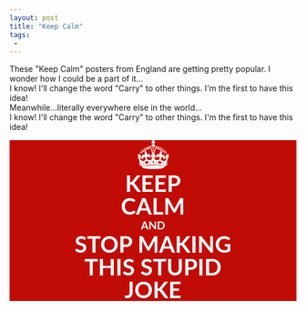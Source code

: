 ```yaml
---
layout: post
title: "Keep Calm"
tags:
 -
---
```


<link href='http://fonts.googleapis.com/css?family=Montserrat' rel='stylesheet' type='text/css'>
<style>
  .keep-calm h1 {
    font-family: 'Montserrat', 'Lato', 'Helvetica Neue', Helvetica, sans-serif;
    text-align: center;
    margin-top: 0;
  }
  .keep-calm h1 span {
    display: block;
    color: white;
  }
  .keep-calm h1 span.large {
    font-size: 2.5rem;
    line-height: 2.5rem;
  }
  .keep-calm h1 span.medium{
    font-size: 1.5rem;
    line-height: 1.7rem;
  }
  .keep-calm h1 span.small{
    font-size: 1.2rem;
    line-height: 1.7rem;
  }
  .keep-calm svg {
    margin: 15px auto;
    margin-bottom: 5px;
    display: block;
    width: 55px;
  }
</style>
<div class="frames">
  <div class="frame frame-pulp-red">
    <div class="bubble">
      These "Keep Calm" posters from England are getting pretty popular. I wonder how I could be a part of it...
    </div>
    <div class="bubble bubble-bottom">
      I know! I'll change the word "Carry" to other things. I'm the first to have this idea!
    </div>
  </div>
  <div class="frame frame-red caption-top">
    <aside>Meanwhile...literally everywhere else in the world...</aside>
    <div class="bubble bubble-middle">
      I know! I'll change the word "Carry" to other things. I'm the first to have this idea!
    </div>
  </div>
  <div class="frame keep-calm frame-red" style="background-color: rgb(193, 12, 6)">
    <svg version="1.1" id="Layer_1" xmlns="http://www.w3.org/2000/svg" xmlns:xlink="http://www.w3.org/1999/xlink" x="0px" y="0px" viewBox="0 0 112.4 103.9" enable-background="new 0 0 112.4 103.9" xml:space="preserve"> <g> <path fill="#FFFFFF" d="M11.6,43.1c-0.2-1.1-1.3-1.5-2.4-1.1c-1,0.4-1.1,1-1.1,1.5C8.1,46.5,12.1,45.5,11.6,43.1 M3.1,61 C4,61.4,4.6,62,5,62.9c-0.4,0.4-0.4,1.2-0.6,1.8c-0.8-0.4-1.5-1-1.8-1.8C2.9,62.4,3,61.7,3.1,61 M9.4,83c1.1,0.6,2,1.5,2.8,2.4 c-0.2,1.2-0.7,2.2-0.9,3.5c-1-0.7-1.6-1.8-2.8-2.4C8.8,85.3,9.2,84.3,9.4,83 M20.5,80.1c0.8,1.8-1.3,3-2.6,1.8 C16.8,79.9,19.4,78.7,20.5,80.1 M20,88.6c-1.2-0.1-1.8-2.1-0.6-2.8C21.8,84.5,22.4,88.8,20,88.6 M32,75.8c4.7-0.7,9.6,2.8,6.1,6.8 c-2.9,3.4-11.3,3.2-11.6-1.7C26.2,77.7,29.2,76.2,32,75.8 M44.4,75.1c1-0.2,1.5,0.4,1.7,0.9c0.5,2.2-2.8,2.7-3,0.6 C43,75.6,43.4,75.3,44.4,75.1 M46.9,82.7c0.2,1.5-1.9,2.3-3,0.9C43.4,80.6,46.8,81,46.9,82.7 M56,74.1c1.3,1.2,1.9,3,3,4.4 c-0.8,1.8-1.9,3.2-2.8,4.8c-1.1-1.5-1.9-3.2-3-4.6C54.2,77.2,55.1,75.7,56,74.1 M57.1,57c0.1,0.6-0.1,1-0.2,1.5 c-0.2,0-0.3,0-0.4,0.2C54,58.9,55.4,55.4,57.1,57 M66.4,81.5c0.8-0.3,1.8-0.1,2,0.7c0.6,1.9-2.4,3-3,1.1C65,82,65.6,81.9,66.4,81.5 M68.9,77.5c-0.5,0.4-1.6,0.5-2.2,0.2C64.4,75,70.4,73.7,68.9,77.5 M73.2,79.3c0.2-1.9,1.7-3.1,4.3-3.5c3.5-0.6,9.4,1.2,8.3,5.9 C84.7,86.7,72.5,85.8,73.2,79.3 M93.2,85.8c1,0.9,0.3,2.7-0.9,2.8C90.2,88.6,89.9,84.6,93.2,85.8 M92.4,79.7 c2.6-1.4,2.6,2.6,0.9,2.8C92.4,82.6,90.6,80.7,92.4,79.7 M100.2,85.6c0.2-1.2,1.7-1.6,2.4-2.6c0.4,0.9,1.3,2.2,1.1,3.1 c-0.2,1.2-1.9,2-2.8,2.6C101,87.4,100,86.6,100.2,85.6 M108.9,61c0.7,0.3,0.4,1.6,0.9,2c-0.4,0.7-1.2,1.1-1.7,1.7 c-0.5-0.4-0.5-1.3-0.7-2C107.6,61.9,108.6,61.8,108.9,61 M1.8,58.3c-0.1,1.8-1.1,3.2-0.7,5.2c0.3,1.7,2.5,3,3.3,4.6 c0.6,1.1,1.1,3.1,1.5,4.6c1.2,4.7,1.3,9.7,0,14.8c2.5,2.5,4.9,5.1,7.8,7.2c22-9.4,63-9.3,85,0c2.8-2.3,5.4-4.7,7.8-7.4 c-1.4-4.8-1.3-9.2-0.2-13.9c0.5-2,0.9-4.4,1.7-5.7c0.8-1.5,2.4-2,3-3.3c1-2.4-0.6-4.1-0.6-6.5c0-2.1,1.4-4,2-6.3 c-3-0.9-6-1.8-9.2-2.4c1.1,2.8,2.4,5.4,3.5,8.1c-1.9-1.2-3.5-2.7-5.4-3.9c-0.8,4.6-2.2,9.7-2.8,14c2.1-1.2,4.5-3,6.5-3.7 c-2,5.4-4.6,10.9-10.9,11.3c-2.3,0.1-5.3-0.8-6.8-1.7c-3.2-1.9-5.6-8.9-1.5-11.6c4.6-3.1,8.2,2.8,6.8,7.8c3.8-1.6,5.8-5.9,5.2-10.2 c-0.7-5.1-7.2-8.8-12.2-5.7c2.2-4.4,2.2-12.4-1.3-15.3c-3.7,2.9-6.8,7.4-5.7,14.4c-1.8-1.3-3.4-2.7-6.3-2.4c-3,0.3-5.1,3.6-5.4,6.3 c-0.3,3.5,1.5,5.4,3.1,6.8c0.4,0.3,1.1,1.4,1.3,0.7c0-3.2,0.8-5.3,3.5-5.4c4.4,0,5.1,6.6,3,9.6c-1.8,2.6-6.2,4-10.5,3.3 c-1.9-0.3-4.2-1.7-5.5-3.1c-1.6-1.8-2.4-4.3-3-7.6c2,0.9,3.7,2,5.7,3c-0.3-4.4-0.3-9.1-0.4-13.7c-1.9,1-3.8,3-5.4,3.7 c0.7-3.4,1.9-6.3,2.6-9.8H50.8c0.9,3.3,1.9,6.6,2.8,10c-1.4-0.7-2.8-2.3-4.1-3.1c-0.3-0.2-1.1-0.9-1.3-0.4 c-0.1,4.3-0.5,9.3-0.2,13.3c1.7-0.9,3.8-2.5,5.5-2.8c-0.8,5-3.8,9.9-8.9,10.5c-3.7,0.5-7.7-0.4-9.8-2.8c-2.7-3-2.1-10.4,2.8-10.2 c2.7,0.1,3.3,3.2,3.3,5.7c2.2-1.6,4.5-3.9,4.4-7.2c0-3.3-2.4-6.7-5.5-7c-2.7-0.3-4.6,1.4-6.1,2.2c0.8-6.7-1.9-11.5-5.9-14 c-3.4,2.8-3.3,10.8-1.3,15.2c-1.1-0.5-1.9-1-3.1-1.1c-10.3-1-11.8,14-3.9,17c-0.6-4.9,1.3-10,6.1-8.3c2.3,0.8,3.2,3.8,3,6.5 c-0.2,2.2-2,4.6-3.5,5.5c-8.7,5.2-16.5-2-17.7-9.6c1.5,0.9,3.5,2.1,5,3c0.4,0.3,1.4,1.2,1.5,0.6c-0.9-4.6-2-9-2.8-13.7 c-2,0.9-3.7,3-5.4,3.7c1-2.7,2.7-5.6,3.3-8.1c-2.9,0.9-5.9,1.8-9.1,2.4C0.5,54.1,2,55.7,1.8,58.3 M40.8,26.1c0.3-2.3-1.3-3.2-3-3 c-2,0.3-2.5,1.4-2.4,2.8C35.7,29,40.5,29.2,40.8,26.1 M81,30.9c3.5,0.1,3.4-5.9-0.6-4.8C77.7,26.8,78.3,30.8,81,30.9 M89.5,30.9 c-0.2-1.4-1.4-2-2.8-1.7c-1.7,0.3-1.9,1.2-1.8,2.4C85.1,34.5,90,34.5,89.5,30.9 M61.9,42.4c0.5-4.6,1.4-8.9,3.5-12 C80,33.3,90.4,40.4,100,48.3c0.3-0.9,1.2-1.1,1.5-2c-10.3-8.5-21.2-16.4-37.7-18.7c-2.5,3.9-3.7,9.1-4.6,14.6 C60.2,42.1,60.8,42.5,61.9,42.4 M69.7,22.8c-0.1-0.3-0.7-1.1-0.6-0.9c-0.5-0.5-1.4-1-2.8-0.7c-1.2,0.2-2,1-2.2,1.7 C62.7,28.1,71.3,27.6,69.7,22.8 M76.9,26.6c0.7-2.6-1.3-3.8-3-3.5c-1.3,0.2-2.1,1-2.2,1.5C70.3,28.7,76.1,29.5,76.9,26.6 M86.7,92.6c-11.5-2.3-26.1-2.9-39.4-2.2c-8.5,0.4-18,0.8-25.7,3c-1.8,0.5-5.8,2-5.7,3.7c0.1,2.1,4.9,3.2,7.8,3.9 c3.5,0.8,7,1.3,10.2,1.7c17.3,1.9,38.9,2,54.7-1.7c2.6-0.6,7.9-1.6,7.8-4.1C96.2,94.3,89.5,93.2,86.7,92.6 M93,37.4 c2.7,0.1,3.2-5-0.4-4.1C89.9,34,91.1,37.3,93,37.4 M102.8,45.3c1.5-0.1,2.2-2.2,0.9-3.3C100.2,40.7,100.2,45.5,102.8,45.3 M100.4,38.8c-0.2-0.9-0.8-1.7-2.4-1.3c-1.1,0.3-1.5,0.8-1.5,1.8C96.6,42.3,100.9,41.7,100.4,38.8 M31.4,30.9 c2.9-0.1,3.6-5.9-0.7-4.8C27.6,26.9,29,31,31.4,30.9 M55.1,15.7c0.8,0.3,0.2,2.2,0.4,3.1c-0.7-0.5-1.6-0.9-2.4-1.3 C53.6,16.9,54.6,16.5,55.1,15.7 M59.3,23.1c-1.5,1.2-6.3,1.6-6.7-0.9C54.9,21.4,58,22,59.3,23.1 M57.7,15.7c0.9,0.3,1.4,1,2.2,1.3 c-0.4,0.9-1.4,1.2-2.2,1.7V15.7z M56.4,25.9c3.1-0.1,5.6-2.4,5.9-5.2c0.5-3.8-1.7-6-4.8-7.4c0.1-1-0.2-2.6,0.2-3.3 c1.6,0.6,2.9,1.5,4.6,1.8V3.9c-1.8,0.5-2.9,1.8-4.6,2.4c0.8-2.2,1.9-4,2.6-6.3c-2.7,0.1-5.9-0.2-8.3,0.2c1,2,1.9,4.1,2.8,6.3 c-1.6-0.8-2.9-1.9-4.6-2.6v7.9c1.7-0.4,3-1.3,4.6-1.8v3.7C47.6,15,49,26.1,56.4,25.9 M48.4,23.3c-0.2-1.5-1.2-2.6-3.3-2.2 c-1.7,0.3-2.3,1.1-2.4,2.4C42.3,28.1,48.9,27.4,48.4,23.3 M27.5,30.5c-0.3-1.2-1.4-1.5-2.6-1.3c-1.2,0.2-1.7,0.9-1.8,1.3 C21.9,34.7,28.7,34.7,27.5,30.5 M13.3,41.2c3.2,0.9,3.5-4.6,0.2-3.7C11.7,38.1,11.6,40.8,13.3,41.2 M19.2,37.4 c2.8,0.2,3.2-5-0.4-4.1C16.2,34,17.4,37.3,19.2,37.4 M55.5,34c-2.9,0.9-0.8,4.2,0.9,4.1C58.7,37.9,59.2,32.9,55.5,34 M55.5,39.8 c-2.3,0.9-0.4,3.3,0.7,3.3C58.3,43.1,58.7,38.5,55.5,39.8 M48.1,27.6c-14.8,2.5-28,10.3-37.2,18.9c0.6,0.5,1.1,1.2,1.7,1.8 c9.6-7.9,20-15.1,34.7-17.9c1.7,3.5,2.7,7.5,3.3,12c1.1,0.1,1.7-0.2,2.6-0.2c-0.2-2.8-0.8-5.2-1.7-7.9C51,32.5,49.7,27.3,48.1,27.6 M55.5,27.6c-3.1,0.8-1.6,5,0.9,4.8C59.4,32.2,59.4,26.5,55.5,27.6"/> </g> </svg>
    <h1>
      <span class="large">KEEP</span>
      <span class="large">CALM</span>
      <span class="small">AND</span>
      <span class="large">STOP MAKING</span>
      <span class="large">THIS STUPID</span>
      <span class="large">JOKE</span>
    </h1>
  </div>
</div>

<div data-img="keep-calm"></div>
